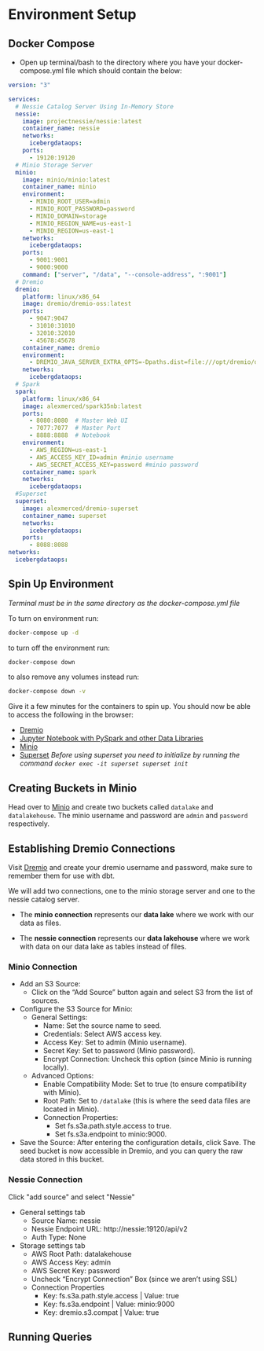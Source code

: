 # Environment Setup

## Docker Compose

- Open up terminal/bash to the directory where you have your docker-compose.yml file which should contain the below:

```yml
version: "3"

services:
  # Nessie Catalog Server Using In-Memory Store
  nessie:
    image: projectnessie/nessie:latest
    container_name: nessie
    networks:
      icebergdataops:
    ports:
      - 19120:19120
  # Minio Storage Server
  minio:
    image: minio/minio:latest
    container_name: minio
    environment:
      - MINIO_ROOT_USER=admin
      - MINIO_ROOT_PASSWORD=password
      - MINIO_DOMAIN=storage
      - MINIO_REGION_NAME=us-east-1
      - MINIO_REGION=us-east-1
    networks:
      icebergdataops:
    ports:
      - 9001:9001
      - 9000:9000
    command: ["server", "/data", "--console-address", ":9001"]
  # Dremio
  dremio:
    platform: linux/x86_64
    image: dremio/dremio-oss:latest
    ports:
      - 9047:9047
      - 31010:31010
      - 32010:32010
      - 45678:45678
    container_name: dremio
    environment:
      - DREMIO_JAVA_SERVER_EXTRA_OPTS=-Dpaths.dist=file:///opt/dremio/data/dist
    networks:
      icebergdataops:
  # Spark
  spark:
    platform: linux/x86_64
    image: alexmerced/spark35nb:latest
    ports: 
      - 8080:8080  # Master Web UI
      - 7077:7077  # Master Port
      - 8888:8888  # Notebook
    environment:
      - AWS_REGION=us-east-1
      - AWS_ACCESS_KEY_ID=admin #minio username
      - AWS_SECRET_ACCESS_KEY=password #minio password
    container_name: spark
    networks:
      icebergdataops:
  #Superset
  superset:
    image: alexmerced/dremio-superset
    container_name: superset
    networks:
      icebergdataops:
    ports:
      - 8088:8088
networks:
  icebergdataops:
```

## Spin Up Environment

*Terminal must be in the same directory as the docker-compose.yml file*

To turn on environment run:

```bash
docker-compose up -d
```

to turn off the environment run:

```bash
docker-compose down
```

to also remove any volumes instead run:

```bash
docker-compose down -v
```

Give it a few minutes for the containers to spin up. You should now be able to access the following in the browser:

- [Dremio](http://localhost:9047)
- [Jupyter Notebook with PySpark and other Data Libraries](http://localhost:8888)
- [Minio](http://localhost:9001)
- [Superset](http://localhost:8088)
*Before using superset you need to initialize by running the command `docker exec -it superset superset init`*

## Creating Buckets in Minio

Head over to [Minio](http://localhost:9001) and create two buckets called `datalake` and `datalakehouse`. The minio username and password are `admin` and `password` respectively.

## Establishing Dremio Connections

Visit [Dremio](http://localhost:9047) and create your dremio username and password, make sure to remember them for use with dbt.

We will add two connections, one to the minio storage server and one to the nessie catalog server.

- The **minio connection** represents our **data lake** where we work with our data as files.

- The **nessie connection** represents our **data lakehouse** where we work with data on our data lake as tables instead of files.

### Minio Connection

- Add an S3 Source:
    - Click on the “Add Source” button again and select S3 from the list of sources.
- Configure the S3 Source for Minio:
    - General Settings:
        - Name: Set the source name to seed.
        - Credentials: Select AWS access key.
        - Access Key: Set to admin (Minio username).
        - Secret Key: Set to password (Minio password).
        - Encrypt Connection: Uncheck this option (since Minio is running locally).
    - Advanced Options:
        - Enable Compatibility Mode: Set to true (to ensure compatibility with Minio).
        - Root Path: Set to `/datalake` (this is where the seed data files are located in Minio).
        - Connection Properties:
            - Set fs.s3a.path.style.access to true.
            - Set fs.s3a.endpoint to minio:9000.
- Save the Source: After entering the configuration details, click Save. The seed bucket is now accessible in Dremio, and you can query the raw data stored in this bucket.

### Nessie Connection

Click "add source" and select "Nessie"

- General settings tab
    - Source Name: nessie
    - Nessie Endpoint URL: http://nessie:19120/api/v2
    - Auth Type: None
- Storage settings tab
    - AWS Root Path: datalakehouse
    - AWS Access Key: admin
    - AWS Secret Key: password
    - Uncheck “Encrypt Connection” Box (since we aren’t using SSL)
    - Connection Properties
        - Key: fs.s3a.path.style.access | Value: true
        - Key: fs.s3a.endpoint | Value: minio:9000
        - Key: dremio.s3.compat | Value: true

## Running Queries